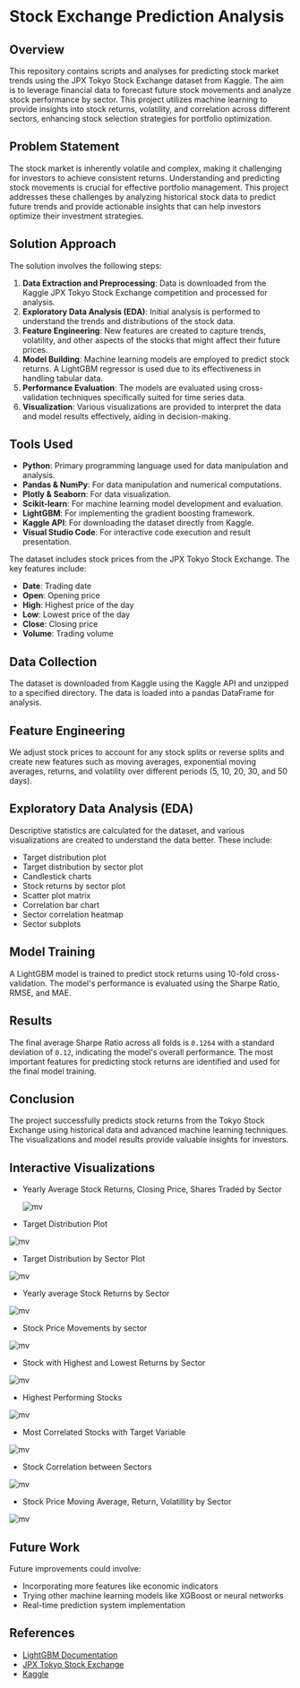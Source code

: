 # Stock Exchange Prediction Analysis

## Overview
This repository contains scripts and analyses for predicting stock market trends using the JPX Tokyo Stock Exchange dataset from Kaggle. The aim is to leverage financial data to forecast future stock movements and analyze stock performance by sector. This project utilizes machine learning to provide insights into stock returns, volatility, and correlation across different sectors, enhancing stock selection strategies for portfolio optimization.

## Problem Statement
The stock market is inherently volatile and complex, making it challenging for investors to achieve consistent returns. Understanding and predicting stock movements is crucial for effective portfolio management. This project addresses these challenges by analyzing historical stock data to predict future trends and provide actionable insights that can help investors optimize their investment strategies.

## Solution Approach
The solution involves the following steps:
1. **Data Extraction and Preprocessing**: Data is downloaded from the Kaggle JPX Tokyo Stock Exchange competition and processed for analysis.
2. **Exploratory Data Analysis (EDA)**: Initial analysis is performed to understand the trends and distributions of the stock data.
3. **Feature Engineering**: New features are created to capture trends, volatility, and other aspects of the stocks that might affect their future prices.
4. **Model Building**: Machine learning models are employed to predict stock returns. A LightGBM regressor is used due to its effectiveness in handling tabular data.
5. **Performance Evaluation**: The models are evaluated using cross-validation techniques specifically suited for time series data.
6. **Visualization**: Various visualizations are provided to interpret the data and model results effectively, aiding in decision-making.

## Tools Used
- **Python**: Primary programming language used for data manipulation and analysis.
- **Pandas & NumPy**: For data manipulation and numerical computations.
- **Plotly & Seaborn**: For data visualization.
- **Scikit-learn**: For machine learning model development and evaluation.
- **LightGBM**: For implementing the gradient boosting framework.
- **Kaggle API**: For downloading the dataset directly from Kaggle.
- **Visual Studio Code**: For interactive code execution and result presentation.

The dataset includes stock prices from the JPX Tokyo Stock Exchange. The key features include:
- **Date**: Trading date
- **Open**: Opening price
- **High**: Highest price of the day
- **Low**: Lowest price of the day
- **Close**: Closing price
- **Volume**: Trading volume

## Data Collection
The dataset is downloaded from Kaggle using the Kaggle API and unzipped to a specified directory. The data is loaded into a pandas DataFrame for analysis.

## Feature Engineering
We adjust stock prices to account for any stock splits or reverse splits and create new features such as moving averages, exponential moving averages, returns, and volatility over different periods (5, 10, 20, 30, and 50 days).

## Exploratory Data Analysis (EDA)
Descriptive statistics are calculated for the dataset, and various visualizations are created to understand the data better. These include:

- Target distribution plot
- Target distribution by sector plot
- Candlestick charts
- Stock returns by sector plot
- Scatter plot matrix
- Correlation bar chart
- Sector correlation heatmap
- Sector subplots

## Model Training
A LightGBM model is trained to predict stock returns using 10-fold cross-validation. The model's performance is evaluated using the Sharpe Ratio, RMSE, and MAE.

## Results
The final average Sharpe Ratio across all folds is `0.1264` with a standard deviation of `0.12`, indicating the model's overall performance. The most important features for predicting stock returns are identified and used for the final model training.

## Conclusion
The project successfully predicts stock returns from the Tokyo Stock Exchange using historical data and advanced machine learning techniques. The visualizations and model results provide valuable insights for investors.

## Interactive Visualizations
- Yearly Average Stock Returns, Closing Price, Shares Traded by Sector

  ![mv](RCR.png)
  
- Target Distribution Plot
  
![mv](TD.png)
  
- Target Distribution by Sector Plot
  
![mv](TDsector.png) 

- Yearly average Stock Returns by Sector
 
![mv](arsector.png)
  
- Stock Price Movements by sector
  
![mv](PMsector.png)
 
- Stock with Highest and Lowest Returns by Sector
  
![mv](HLsector.png)

- Highest Performing Stocks
  
![mv](HPstocks.png)

- Most Correlated Stocks with Target Variable
  
![mv](cstocks.png)

- Stock Correlation between Sectors
  
![mv](scsectors.png)

- Stock Price Moving Average, Return, Volatillity by Sector
  
![mv](wec.png)

## Future Work
Future improvements could involve:
- Incorporating more features like economic indicators
- Trying other machine learning models like XGBoost or neural networks
- Real-time prediction system implementation

## References
- [LightGBM Documentation](https://lightgbm.readthedocs.io/)
- [JPX Tokyo Stock Exchange](https://www.jpx.co.jp/)
- [Kaggle](https://www.kaggle.com/)


